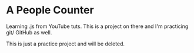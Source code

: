 # A People Counter

Learning .js from YouTube tuts. This is a project on there and I'm practicing git/ GitHub as well.

This is just a practice project and will be deleted.
